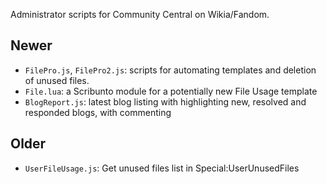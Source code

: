 Administrator scripts for Community Central on Wikia/Fandom.

## Newer
* `FilePro.js`, `FilePro2.js`: scripts for automating templates and deletion of unused files.
* `File.lua`: a Scribunto module for a potentially new File Usage template
* `BlogReport.js`: latest blog listing with highlighting new, resolved and responded blogs, with commenting

## Older
* `UserFileUsage.js`: Get unused files list in Special:UserUnusedFiles